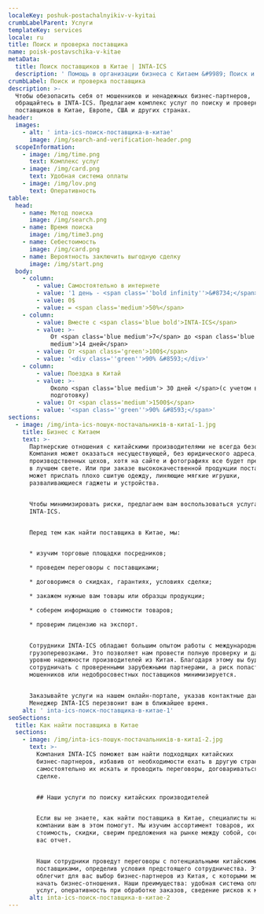 ```yaml
---
localeKey: poshuk-postachalnyikiv-v-kyitai
crumbLabelParent: Услуги
templateKey: services
locale: ru
title: Поиск и проверка поставщика
name: poisk-postavschika-v-kitae
metaData:
  title: Поиск поставщиков в Китае | INTA-ICS
  description: ' Помощь в организации бизнеса с Китаем &#9989; Поиск и проверка производителя из Китая &#9989; Помощь в проведении переговоров, заключении контракта, денежных транзакций #9742; 068 5555 999'
crumbLabel: Поиск и проверка поставщика
description: >-
  Чтобы обезопасить себя от мошенников и ненадежных бизнес-партнеров,
  обращайтесь в INTA-ICS. Предлагаем комплекс услуг по поиску и проверке
  поставщиков в Китае, Европе, США и других странах.
header:
  images:
    - alt: ' inta-ics-поиск-поставщика-в-китае'
      image: /img/search-and-verification-header.png
  scopeInformation:
    - image: /img/time.png
      text: Комплекс услуг
    - image: /img/card.png
      text: Удобная система оплаты
    - image: /img/lov.png
      text: Оперативность
table:
  head:
    - name: Метод поиска
      image: /img/search.png
    - name: Время поиска
      image: /img/time3.png
    - name: Себестоимость
      image: /img/card.png
    - name: Вероятность заключить выгодную сделку
      image: /img/start.png
  body:
    - column:
        - value: Самостоятельно в интернете
        - value: '1 день - <span class=''bold infinity''>&#8734;</span>'
        - value: 0$
        - value: = <span class='medium'>50%</span>
    - column:
        - value: Вместе с <span class='blue bold'>INTA-ICS</span>
        - value: >-
            От <span class='blue medium'>7</span> до <span class='blue
            medium'>14 дней</span>
        - value: От <span class='green'>100$</span>
        - value: '<div class=''green''>90% &#8593;</div>'
    - column:
        - value: Поездка в Китай
        - value: >-
            Около <span class='blue medium'> 30 дней </span>(с учетом времени на
            подготовку)
        - value: От <span class='medium'>1500$</span>
        - value: '<span class=''green''>90% &#8593;</span>'
sections:
  - image: /img/inta-ics-пошук-постачальників-в-китаї-1.jpg
    title: Бизнес с Китаем
    text: >-
      Партнерские отношения с китайскими производителями не всегда безопасны.
      Компания может оказаться несуществующей, без юридического адреса, офиса,
      производственных цехов, хотя на сайте и фотографиях все будет представлено
      в лучшем свете. Или при заказе высококачественной продукции поставщик
      может прислать плохо сшитую одежду, линяющие мягкие игрушки,
      разваливающиеся гаджеты и устройства.


      Чтобы минимизировать риски, предлагаем вам воспользоваться услугами
      INTA-ICS.


      Перед тем как найти поставщика в Китае, мы:


      * изучим торговые площадки посредников;

      * проведем переговоры с поставщиками;

      * договоримся о скидках, гарантиях, условиях сделки;

      * закажем нужные вам товары или образцы продукции;

      * соберем информацию о стоимости товаров;

      * проверим лицензию на экспорт.


      Сотрудники INTA-ICS обладают большим опытом работы с международными
      грузоперевозками. Это позволяет нам провести полную проверку и дать оценку
      уровню надежности производителей из Китая. Благодаря этому вы будете
      сотрудничать с проверенными зарубежными партнерами, а риск попасть на
      мошенников или недобросовестных поставщиков минимизируется.


      Заказывайте услуги на нашем онлайн-портале, указав контактные данные.
      Менеджер INTA-ICS перезвонит вам в ближайшее время.
    alt: ' inta-ics-поиск-поставщика-в-китае-1'
seoSections:
  title: Как найти поставщика в Китае
  sections:
    - image: /img/inta-ics-пошук-постачальників-в-китаї-2.jpg
      text: >-
        Компания INTA-ICS поможет вам найти подходящих китайских
        бизнес-партнеров, избавив от необходимости ехать в другую страну,
        самостоятельно их искать и проводить переговоры, договариваться о
        сделке.


        ## Наши услуги по поиску китайских производителей


        Если вы не знаете, как найти поставщика в Китае, специалисты нашей
        компании вам в этом помогут. Мы изучим ассортимент товаров, их
        стоимость, скидки, сверим предложения на рынке между собой, составим для
        вас отчет.


        Наши сотрудники проведут переговоры с потенциальными китайскими
        поставщиками, определив условия предстоящего сотрудничества. Это
        облегчит для вас выбор бизнес-партнеров из Китая, с которыми можно
        начать бизнес-отношения. Наши преимущества: удобная система оплаты
        услуг, оперативность при обработке заказов, сведение рисков к минимуму.
      alt: inta-ics-поиск-поставщика-в-китае-2
---
```

